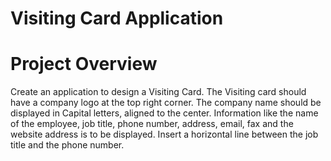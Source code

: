 # Visiting Card Application
# Project Overview 

Create an application to design a Visiting Card. The Visiting card should have a company logo at the top right corner. The company name should be displayed in Capital letters, aligned to the center. 
Information like the name of the employee, job title, phone number, address, email, fax and the website address is to be displayed. Insert a horizontal line between the job title and the phone number.

